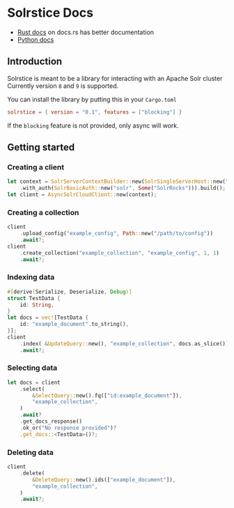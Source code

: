 # Solrstice Docs
* [Rust docs](https://docs.rs/solrstice/) on docs.rs has better documentation
* [Python docs](https://sh1nku.github.io/solrstice/python) 

## Introduction
Solrstice is meant to be a library for interacting with an Apache Solr cluster
Currently version `8` and `9` is supported.

You can install the library by putting this in your `Cargo.toml`
```toml
solrstice = { version = "0.1", features = ["blocking"] }
```
If the `blocking` feature is not provided, only async will work.

## Getting started
### Creating a client
```rust
let context = SolrServerContextBuilder::new(SolrSingleServerHost::new("http://localhost:8983"))
    .with_auth(SolrBasicAuth::new("solr", Some("SolrRocks"))).build();
let client = AsyncSolrCloudClient::new(context);
```
### Creating a collection
```rust
client
    .upload_config("example_config", Path::new("/path/to/config"))
    .await?;
client
    .create_collection("example_collection", "example_config", 1, 1)
    .await?;
```
### Indexing data
```rust
#[derive(Serialize, Deserialize, Debug)]
struct TestData {
    id: String,
}
let docs = vec![TestData {
    id: "example_document".to_string(),
}];
client
    .index( &UpdateQuery::new(), "example_collection", docs.as_slice())
    .await?;
```
### Selecting data
```rust
let docs = client
    .select(
        &SelectQuery::new().fq(["id:example_document"]),
        "example_collection",
    )
    .await?
    .get_docs_response()
    .ok_or("No response provided")?
    .get_docs::<TestData>()?;
```
### Deleting data
```rust
client
    .delete(
        &DeleteQuery::new().ids(["example_document"]),
        "example_collection",
    )
    .await?;
```